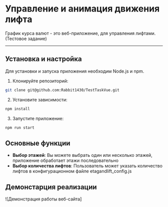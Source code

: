 # Управление  и анимация движения лифта

График курса валют - это веб-приложение, для управления лифтами.(Тестовое задание)

---

## Установка и настройка

Для установки и запуска приложения необходим Node.js и npm.

1. Клонируйте репозиторий:

```bash
git clone git@github.com:Rabbit1430/TestTaskVue.git
```

2. Установите зависимости:

```bash
npm install
```

3. Запустите приложение:

```bash
npm run start
```



## Основные функции

- **Выбор этажей**: Вы можете выбрать один или несколько этажей, приложение обработает этажи последовательно
- **Выбор количества лифтов**: Пользователь может указать количество лифтов в конфигурационном файле etagandlift_config.js

## Демонстарция реализации

![Демонстрация работы веб-сайта]